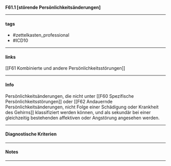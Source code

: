 __F61.1 [störende Persönlichkeitsänderungen]__

___________________________________________
#### tags

- #zettelkasten_professional
- #ICD10 
___________________________________________
#### links

[[F61 Kombinierte und andere Persönlichkeitsstörungen]]

___________________________________________
#### Info
Persönlichkeitsänderungen, die nicht unter [[F60 Spezifische Persönlichkeitsstörungen]] oder [[F62 Andauernde Persönlichkeitsänderungen, nicht Folge einer Schädigung oder Krankheit des Gehirns]] klassifiziert werden können, und als sekundär bei einer gleichzeitig bestehenden affektiven oder Angstörung angesehen werden.
___________________________________________
#### Diagnostische Kriterien

___________________________________________
#### Notes

___________________________________________

